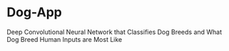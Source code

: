 # Dog-App
Deep Convolutional Neural Network that Classifies Dog Breeds and What Dog Breed Human Inputs are Most Like
